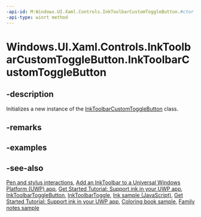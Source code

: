 ```yaml
---
-api-id: M:Windows.UI.Xaml.Controls.InkToolbarCustomToggleButton.#ctor
-api-type: winrt method
---
```


<!-- Method syntax
public InkToolbarCustomToggleButton()
-->

# Windows.UI.Xaml.Controls.InkToolbarCustomToggleButton.InkToolbarCustomToggleButton

## -description
Initializes a new instance of the [InkToolbarCustomToggleButton](inktoolbarcustomtogglebutton.md) class.

## -remarks

## -examples

## -see-also
[Pen and stylus interactions](/windows/uwp/input-and-devices/pen-and-stylus-interactions), [Add an InkToolbar to a Universal Windows Platform (UWP) app](/windows/uwp/input-and-devices/ink-toolbar), [Get Started Tutorial: Support ink in your UWP app](/windows/uwp/get-started/ink-walkthrough), [InkToolbarToggleButton](inktoolbartogglebutton.md), [InkToolbarToggle](inktoolbartoggle.md), [Ink sample (JavaScript)](https://github.com/microsoft/Windows-universal-samples/tree/main/archived/Ink), [Get Started Tutorial: Support ink in your UWP app](https://aka.ms/appsample-ink), [Coloring book sample](https://aka.ms/cpubsample-coloringbook), [Family notes sample](https://aka.ms/cpubsample-familynotessample)

<!--
[Pen and stylus interactions](/windows/uwp/input-and-devices/pen-and-stylus-interactions)

[Add an InkToolbar to a Universal Windows Platform (UWP) app](/windows/uwp/input-and-devices/ink-toolbar)

[Get Started Tutorial: Support ink in your UWP app](/windows/uwp/get-started/ink-walkthrough)

### Reference
[InkToolbarToggleButton](inktoolbartogglebutton.md) , [InkToolbarToggle](inktoolbartoggle.md)

### Samples
* [Simple ink sample (C#/C++)](https://github.com/Microsoft/Windows-universal-samples/tree/master/Samples/SimpleInk)
* [Complex ink sample (C++)](https://github.com/Microsoft/Windows-universal-samples/tree/master/Samples/ComplexInk)
* [Ink sample (JavaScript)](https://github.com/microsoft/Windows-universal-samples/tree/main/archived/Ink)
* [Get Started Tutorial: Support ink in your UWP app](https://aka.ms/appsample-ink)
* [Coloring book sample](https://aka.ms/cpubsample-coloringbook)
* [Family notes sample](https://aka.ms/cpubsample-familynotessample)
-->
